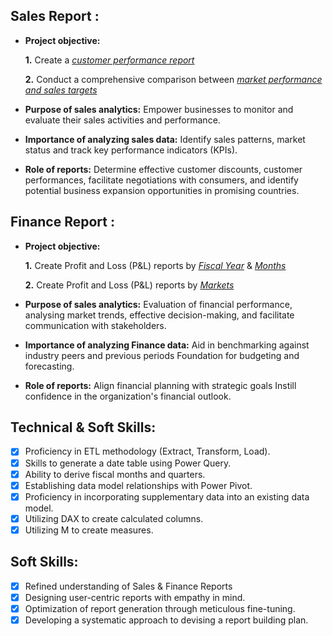 ## Sales Report :


- **Project objective:** 

    **1.** Create a _[customer performance report](https://github.com/dhanush-ts/Excel-Sales-Analysis/blob/main/Customer%20Performance%20Report.pdf)_

    **2.** Conduct a comprehensive comparison between _[market performance and sales targets](https://github.com/dhanush-ts/Excel-Sales-Analysis/blob/main/Market%20Performance%20vs%20Target%20Report.pdf)_

- **Purpose of sales analytics:** Empower businesses to monitor and evaluate their sales activities and performance.

- **Importance of analyzing sales data:** Identify sales patterns, market status and track key performance indicators (KPIs).

- **Role of reports:** Determine effective customer discounts, customer performances, facilitate negotiations with consumers, and identify potential business expansion opportunities in promising countries.


## Finance Report :

- **Project objective:** 

    **1.** Create Profit and Loss (P&L) reports by _[Fiscal Year](https://github.com/dhanush-ts/Excel-Sales-Analysis/blob/main/P%26L%20Statement%20by%20Fiscal%20Year.pdf)_ & _[Months](https://github.com/dhanush-ts/Excel-Sales-Analysis/blob/main/P%26L%20Statement%20by%20Months.pdf)_ 

   **2.** Create Profit and Loss (P&L) reports by _[Markets](https://github.com/dhanush-ts/Excel-Sales-Analysis/blob/main/P%26L%20Statement%20by%20Markets.pdf)_

- **Purpose of sales analytics:** Evaluation of financial performance, analysing market trends, effective decision-making, and facilitate communication with stakeholders.

- **Importance of analyzing Finance data:** Aid in benchmarking against industry peers and previous periods Foundation for budgeting and forecasting.

- **Role of reports:** Align financial planning with strategic goals Instill confidence in the organization's financial outlook.


## Technical & Soft Skills:
- [x]	Proficiency in ETL methodology (Extract, Transform, Load).
- [x]	Skills to generate a date table using Power Query.
- [x]	Ability to derive fiscal months and quarters.
- [x]	Establishing data model relationships with Power Pivot.
- [x]	Proficiency in incorporating supplementary data into an existing data model.
- [x]	Utilizing DAX to create calculated columns.
- [x]	Utilizing M to create measures.

## Soft Skills:
- [x]	Refined understanding of Sales & Finance Reports
- [x]	Designing user-centric reports with empathy in mind.
- [x]	Optimization of report generation through meticulous fine-tuning.
- [x]	Developing a systematic approach to devising a report building plan.
